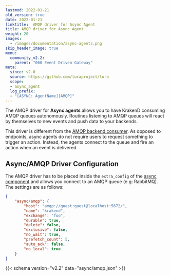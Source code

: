 ```yaml
---
lastmod: 2022-01-21
old_version: true
date: 2022-01-21
linktitle:  AMQP driver for Async Agent
title: AMQP driver for Async Agent
weight: 20
images:
  - /images/documentation/async-agents.png
skip_header_image: true
menu:
  community_v2.2:
    parent: "060 Event Driven Gateway"
meta:
  since: v2.0
  source: https://github.com/luraproject/lura
  scope:
  - async_agent
  log_prefix:
  - "[ASYNC: AgentName][AMQP]"
---
```

The AMQP driver for **Async agents** allows you to have KrakenD consuming AMQP queues autonomously. Routines listening to AMQP queues will react by themselves to new events and push data to your backends.

This driver is different from the [AMQP backend consumer](/docs/v2.2/backends/amqp-consumer/). As opposed to endpoints, async agents do not require users to request something to trigger an action. Instead, the agents connect to the queue and fire an action when an event is delivered.

## Async/AMQP Driver Configuration
The AMQP driver has to be placed inside the `extra_config` of the [async component](/docs/v2.2/async/) and allows you connect to an AMQP queue (e.g: RabbitMQ). The settings are as follows:

```json
{
    "async/amqp": {
        "host": "amqp://guest:guest@localhost:5672/",
        "name": "krakend",
        "exchange": "foo",
        "durable": true,
        "delete": false,
        "exclusive": false,
        "no_wait": true,
        "prefetch_count": 5,
        "auto_ack": false,
        "no_local": true
    }
}
```

{{< schema version="v2.2" data="async/amqp.json" >}}
